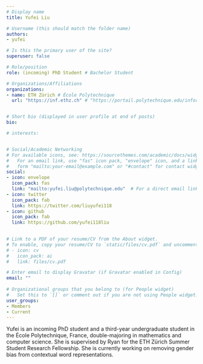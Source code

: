 ```yaml
---
# Display name
title: Yufei Liu

# Username (this should match the folder name)
authors:
- yufei

# Is this the primary user of the site?
superuser: false

# Role/position
role: (incoming) PhD Student # Bachelor Student

# Organizations/Affiliations
organizations:
- name: ETH Zürich # École Polytechnique
  url: "https://inf.ethz.ch" # "https://portail.polytechnique.edu/informatique"


# Short bio (displayed in user profile at end of posts)
bio: 

# interests: 


# Social/Academic Networking
# For available icons, see: https://sourcethemes.com/academic/docs/widgets/#icons
#   For an email link, use "fas" icon pack, "envelope" icon, and a link in the
#   form "mailto:your-email@example.com" or "#contact" for contact widget.
social:
- icon: envelope
  icon_pack: fas
  link: "mailto:yufei.liu@polytechnique.edu"  # For a direct email link, use "mailto:test@example.org".
- icon: twitter
  icon_pack: fab
  link: https://twitter.com/liuyufei118
- icon: github
  icon_pack: fab
  link: https://github.com/yufei118liu

  
# Link to a PDF of your resume/CV from the About widget.
# To enable, copy your resume/CV to `static/files/cv.pdf` and uncomment the lines below.  
# - icon: cv
#   icon_pack: ai
#   link: files/cv.pdf 

# Enter email to display Gravatar (if Gravatar enabled in Config)
email: ""
  
# Organizational groups that you belong to (for People widget)
#   Set this to `[]` or comment out if you are not using People widget.  
user_groups:
- Members
- Current
---
```

Yufei is an incoming PhD student and a third-year undergraduate student in the École Polytechnique, France, double-majoring in mathematics and computer science. She is supervised by Ryan for the ETH Zürich Summer Student Research Fellowship. She is currently working on removing gender bias from contextual word representations.

<!-- <img  class="avatar-small" src="seaa-turtle.jpg" style="float: center" />
 -->